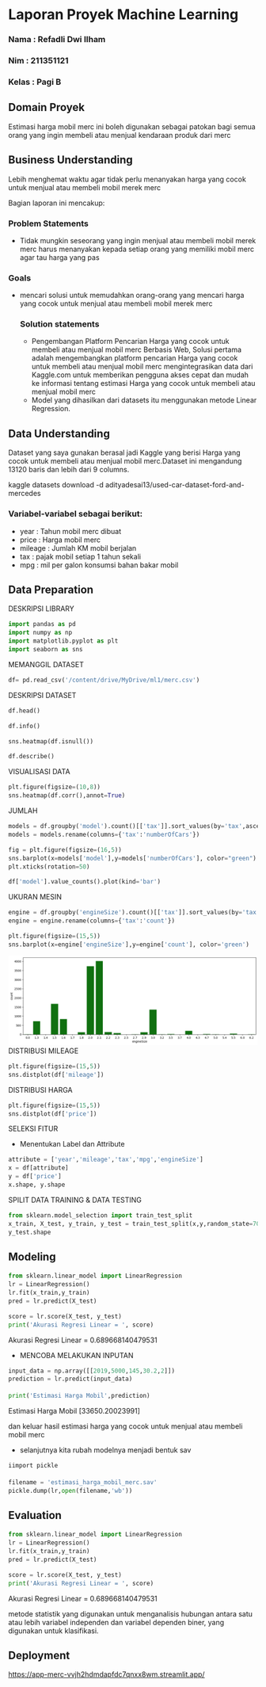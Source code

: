 # Laporan Proyek Machine Learning
### Nama : Refadli Dwi Ilham
### Nim : 211351121
### Kelas : Pagi B

## Domain Proyek

Estimasi harga mobil merc ini boleh digunakan sebagai patokan bagi semua orang yang ingin membeli atau menjual kendaraan produk dari merc
## Business Understanding

Lebih menghemat waktu agar tidak perlu menanyakan harga yang cocok untuk menjual atau membeli mobil merek merc

Bagian laporan ini mencakup:

### Problem Statements

- Tidak mungkin seseorang yang ingin menjual atau membeli mobil merek merc harus menanyakan kepada setiap orang yang memiliki mobil merc agar tau harga yang pas

### Goals

- mencari solusi untuk memudahkan orang-orang yang mencari harga yang cocok untuk menjual atau membeli mobil merek merc


    ### Solution statements
    - Pengembangan Platform Pencarian Harga yang cocok untuk membeli atau menjual mobil merc Berbasis Web, Solusi pertama adalah mengembangkan platform pencarian Harga yang cocok untuk membeli atau menjual mobil merc mengintegrasikan data dari Kaggle.com untuk memberikan pengguna akses cepat dan mudah ke informasi tentang estimasi Harga yang cocok untuk membeli atau menjual mobil merc
    - Model yang dihasilkan dari datasets itu menggunakan metode Linear Regression.

## Data Understanding
Dataset yang saya gunakan berasal jadi Kaggle yang berisi Harga yang cocok untuk membeli atau menjual mobil merc.Dataset ini mengandung 13120 baris dan lebih dari 9 columns.

kaggle datasets download -d adityadesai13/used-car-dataset-ford-and-mercedes  

### Variabel-variabel sebagai berikut:
- year : Tahun mobil merc dibuat
- price : Harga mobil merc 
- mileage : Jumlah KM mobil berjalan
- tax : pajak mobil setiap 1 tahun sekali
- mpg : mil per galon konsumsi bahan bakar mobil

## Data Preparation

DESKRIPSI LIBRARY
```python
import pandas as pd
import numpy as np
import matplotlib.pyplot as plt
import seaborn as sns
```
MEMANGGIL DATASET
```python
df= pd.read_csv('/content/drive/MyDrive/ml1/merc.csv')
```
DESKRIPSI DATASET
```python
df.head()
```
```python
df.info()
```
```python
sns.heatmap(df.isnull())
```
```python
df.describe()
```
VISUALISASI DATA
```python
plt.figure(figsize=(10,8))
sns.heatmap(df.corr(),annot=True)
```
JUMLAH
```python
models = df.groupby('model').count()[['tax']].sort_values(by='tax',ascending=True).reset_index()
models = models.rename(columns={'tax':'numberOfCars'})
```
```python
fig = plt.figure(figsize=(16,5))
sns.barplot(x=models['model'],y=models['numberOfCars'], color="green")
plt.xticks(rotation=50)
```
```python
df['model'].value_counts().plot(kind='bar')
```
UKURAN MESIN
```python
engine = df.groupby('engineSize').count()[['tax']].sort_values(by='tax').reset_index()
engine = engine.rename(columns={'tax':'count'})
```
```python
plt.figure(figsize=(15,5))
sns.barplot(x=engine['engineSize'],y=engine['count'], color='green')
```
![image](engineSize.png)
DISTRIBUSI MILEAGE
```python
plt.figure(figsize=(15,5))
sns.distplot(df['mileage'])
```
DISTRIBUSI HARGA
```python
plt.figure(figsize=(15,5))
sns.distplot(df['price'])
```
SELEKSI FITUR
- Menentukan Label dan Attribute
```python
attribute = ['year','mileage','tax','mpg','engineSize']
x = df[attribute]
y = df['price']
x.shape, y.shape
```
SPILIT DATA TRAINING & DATA TESTING
```python
from sklearn.model_selection import train_test_split
x_train, X_test, y_train, y_test = train_test_split(x,y,random_state=70)
y_test.shape
```
## Modeling

```python
from sklearn.linear_model import LinearRegression
lr = LinearRegression()
lr.fit(x_train,y_train)
pred = lr.predict(X_test)
```
```python
score = lr.score(X_test, y_test)
print('Akurasi Regresi Linear = ', score)
```
Akurasi Regresi Linear =  0.689668140479531

- MENCOBA MELAKUKAN INPUTAN
```python
input_data = np.array([[2019,5000,145,30.2,2]])
prediction = lr.predict(input_data)

print('Estimasi Harga Mobil',prediction)
```
Estimasi Harga Mobil [33650.20023991]

dan keluar hasil estimasi harga yang cocok untuk menjual atau membeli mobil merc

- selanjutnya kita rubah modelnya menjadi bentuk sav
```python
iimport pickle

filename = 'estimasi_harga_mobil_merc.sav'
pickle.dump(lr,open(filename,'wb'))
```
## Evaluation
```python
from sklearn.linear_model import LinearRegression
lr = LinearRegression()
lr.fit(x_train,y_train)
pred = lr.predict(X_test)
```
```python
score = lr.score(X_test, y_test)
print('Akurasi Regresi Linear = ', score)
```
Akurasi Regresi Linear =  0.689668140479531

metode statistik yang digunakan untuk menganalisis hubungan antara satu atau lebih variabel independen dan variabel dependen biner, yang digunakan untuk klasifikasi.
## Deployment
https://app-merc-vvjh2hdmdapfdc7qnxx8wm.streamlit.app/
